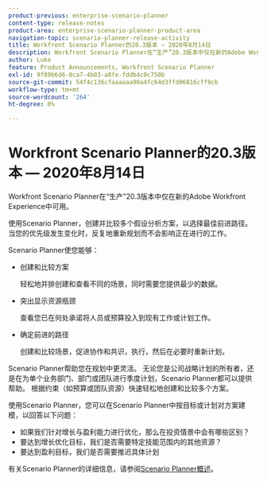 ```yaml
---
product-previous: enterprise-scenario-planner
content-type: release-notes
product-area: enterprise-scenario-planner-product-area
navigation-topic: scenario-planner-release-activity
title: Workfront Scenario Planner的20.3版本 — 2020年8月14日
description: Workfront Scenario Planner在“生产”20.3版本中仅在新的Adobe Workfront Experience中可用。
author: Luke
feature: Product Announcements, Workfront Scenario Planner
exl-id: 9f89b6d6-8ca7-4b03-a8fe-fddb4c0c750b
source-git-commit: 54f4c136cfaaaaaa90a4fc64d3ffd06816cff9cb
workflow-type: tm+mt
source-wordcount: '264'
ht-degree: 0%

---
```


# Workfront Scenario Planner的20.3版本 — 2020年8月14日

Workfront Scenario Planner在“生产”20.3版本中仅在新的Adobe Workfront Experience中可用。

使用Scenario Planner，创建并比较多个假设分析方案，以选择最佳前进路径。 当您的优先级发生变化时，反复地重新规划而不会影响正在进行的工作。

Scenario Planner使您能够：

* 创建和比较方案

  轻松地并排创建和查看不同的场景，同时需要您提供最少的数据。

* 突出显示资源瓶颈

  查看您已在何处承诺将人员或预算投入到现有工作或计划工作。

* 确定前进的路径

  创建和比较场景，促进协作和共识，执行，然后在必要时重新计划。

Scenario Planner帮助您在规划中更灵活。 无论您是公司战略计划的所有者，还是在为单个业务部门、部门或团队进行季度计划，Scenario Planner都可以提供帮助。 根据约束（如预算或团队资源）快速轻松地创建和比较多个方案。

使用Scenario Planner，您可以在Scenario Planner中按目标或计划对方案建模，以回答以下问题：

* 如果我们针对增长与盈利能力进行优化，那么在投资情景中会有哪些区别？
* 要达到增长优化目标，我们是否需要特定技能范围内的其他资源？
* 要达到盈利目标，我们是否需要推迟具体计划

有关Scenario Planner的详细信息，请参阅[Scenario Planner概述](../../../scenario-planner/scenario-planner-overview.md)。
